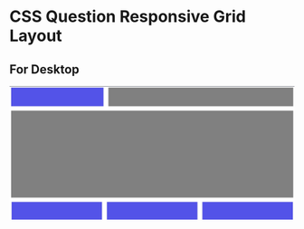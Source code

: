# CSS Question Responsive Grid Layout

## For Desktop

![Desktop View](/css-question-10/desktop_view.png)
